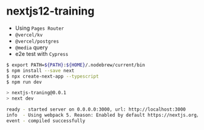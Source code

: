 # nextjs12-training

 - Using `Pages Router`
 - `@vercel/kv`
 - `@vercel/postgres`
 - `@media` query
 - e2e test with `Cypress`

```sh
$ export PATH=${PATH}:${HOME}/.nodebrew/current/bin
$ npm install --save next
$ npx create-next-app --typescript
$ npm run dev

> nextjs-traning@0.0.1
> next dev

ready - started server on 0.0.0.0:3000, url: http://localhost:3000
info  - Using webpack 5. Reason: Enabled by default https://nextjs.org/docs/messages/webpack5
event - compiled successfully
```
